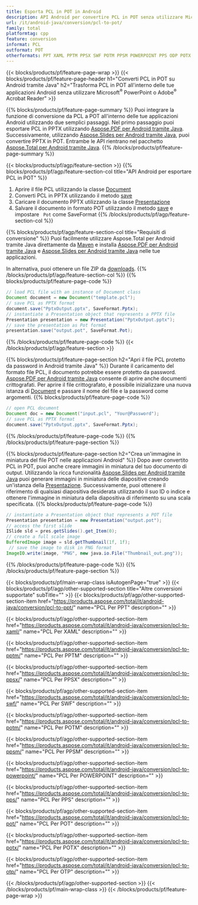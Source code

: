 ```yaml
---
title: Esporta PCL in POT in Android
description: API Android per convertire PCL in POT senza utilizzare Microsoft Word
url: /it/android-java/conversion/pcl-to-pot/
family: total
platformtag: cpp
feature: conversion
informat: PCL
outformat: POT
otherformats: PPT XAML PPTM PPSX SWF POTM PPSM POWERPOINT PPS ODP POTX OTP
---
```

{{< blocks/products/pf/feature-page-wrap >}}
{{< blocks/products/pf/feature-page-header h1="Converti PCL in POT su Android tramite Java" h2="Trasforma PCL in POT all'interno delle tue applicazioni Android senza utilizzare Microsoft<sup>&reg;</sup> PowerPoint o Adobe<sup>&reg;</sup> Acrobat Reader" >}}

{{% blocks/products/pf/feature-page-summary %}}
Puoi integrare la funzione di conversione da PCL a POT all'interno delle tue applicazioni Android utilizzando due semplici passaggi. Nel primo passaggio puoi esportare PCL in PPTX utilizzando [Aspose.PDF per Android tramite Java](https://products.aspose.com/pdf/android-java/). Successivamente, utilizzando [Aspose.Slides per Android tramite Java](https://products.aspose.com/slides/android-java/), puoi convertire PPTX in POT. Entrambe le API rientrano nel pacchetto [Aspose.Total per Android tramite Java](https://products.aspose.com/total/android-java/). 
{{% /blocks/products/pf/feature-page-summary  %}}

{{< blocks/products/pf/agp/feature-section >}}
{{% blocks/products/pf/agp/feature-section-col title="API Android per esportare PCL in POT" %}}
1. Aprire il file PCL utilizzando la classe [Document](https://reference.aspose.com/pdf/java/com.aspose.pdf/Document)
2. Converti PCL in PPTX utilizzando il metodo [save](https://reference.aspose.com/pdf/java/com.aspose.pdf/Document#save-java.lang.String-int-)
3. Caricare il documento PPTX utilizzando la classe [Presentazione](https://reference.aspose.com/slides/java/com.aspose.slides/Presentation)
4. Salvare il documento in formato POT utilizzando il metodo [save](https://reference.aspose.com/slides/java/com.aspose.slides/Presentation#save-java.lang.String-int-) e impostare ` Pot` come SaveFormat
{{% /blocks/products/pf/agp/feature-section-col %}}

{{% blocks/products/pf/agp/feature-section-col title="Requisiti di conversione" %}}
Puoi facilmente utilizzare Aspose.Total per Android tramite Java direttamente da [Maven](https://repository.aspose.com/webapp/#/artifacts/browse/tree/General/repo/com/aspose/aspose-total) e installa [Aspose.PDF per Android tramite Java](https://docs.aspose.com/pdf/androidjava/installation/) e [Aspose.Slides per Android tramite Java](https://docs.aspose.com/slides/androidjava/install-aspose-slides-for-android-via-java/) nelle tue applicazioni.

In alternativa, puoi ottenere un file ZIP da [downloads](https://downloads.aspose.com/total/androidjava).
{{% /blocks/products/pf/agp/feature-section-col %}}
{{% blocks/products/pf/feature-page-code %}}

```java
// load PCL file with an instance of Document class
Document document = new Document("template.pcl");
// save PCL as PPTX format 
document.save("PptxOutput.pptx", SaveFormat.Pptx); 
// instantiate a Presentation object that represents a PPTX file
Presentation presentation = new Presentation("PptxOutput.pptx");
// save the presentation as Pot format
presentation.save("output.pot", SaveFormat.Pot);   
```

{{% /blocks/products/pf/feature-page-code %}}
{{< /blocks/products/pf/agp/feature-section >}}

{{% blocks/products/pf/feature-page-section  h2="Apri il file PCL protetto da password in Android tramite Java" %}}
Durante il caricamento del formato file PCL, il documento potrebbe essere protetto da password. [Aspose.PDF per Android tramite Java](https://products.aspose.com/pdf/android-java/) consente di aprire anche documenti crittografati. Per aprire il file crittografato, è possibile inizializzare una nuova istanza di [Document](https://reference.aspose.com/pdf/java/com.aspose.pdf/Document#Document-java.lang.String-java.lang.String-) e passare il nome del file e la password come argomenti.
{{% blocks/products/pf/feature-page-code %}}

```java
// open PCL document
Document doc = new Document("input.pcl", "Your@Password");
// save PCL as PPTX format 
document.save("PptxOutput.pptx", SaveFormat.Pptx); 

```
{{% /blocks/products/pf/feature-page-code  %}}
{{% /blocks/products/pf/feature-page-section %}}

{{% blocks/products/pf/feature-page-section  h2="Crea un'immagine in miniatura del file POT nelle applicazioni Android" %}}
Dopo aver convertito PCL in POT, puoi anche creare immagini in miniatura del tuo documento di output. Utilizzando la ricca funzionalità [Aspose.Slides per Android tramite Java](https://products.aspose.com/slides/android-java/) puoi generare immagini in miniatura delle diapositive creando un'istanza della [Presentazione]( https://reference.aspose.com/slides/java/com.aspose.slides/Presentation). Successivamente, puoi ottenere il riferimento di qualsiasi diapositiva desiderata utilizzando il suo ID o indice e ottenere l'immagine in miniatura della diapositiva di riferimento su una scala specificata.
{{% blocks/products/pf/feature-page-code %}}

```java
// instantiate a Presentation object that represents a POT file
Presentation presentation = new Presentation("output.pot");
// access the first slide
ISlide sld = pres.getSlides().get_Item(0);
// create a full scale image
BufferedImage image = sld.getThumbnail(1f, 1f);
 // save the image to disk in PNG format
ImageIO.write(image, "PNG", new java.io.File("Thumbnail_out.png"));
```
{{% /blocks/products/pf/feature-page-code  %}}
{{% /blocks/products/pf/feature-page-section %}}

{{< blocks/products/pf/main-wrap-class isAutogenPage="true" >}}
{{< blocks/products/pf/agp/other-supported-section title="Altre conversioni supportate" subTitle="" >}}
{{< blocks/products/pf/agp/other-supported-section-item href="https://products.aspose.com/total/it/android-java/conversion/pcl-to-ppt/" name="PCL Per PPT" description="" >}}

{{< blocks/products/pf/agp/other-supported-section-item href="https://products.aspose.com/total/it/android-java/conversion/pcl-to-xaml/" name="PCL Per XAML" description="" >}}

{{< blocks/products/pf/agp/other-supported-section-item href="https://products.aspose.com/total/it/android-java/conversion/pcl-to-pptm/" name="PCL Per PPTM" description="" >}}

{{< blocks/products/pf/agp/other-supported-section-item href="https://products.aspose.com/total/it/android-java/conversion/pcl-to-ppsx/" name="PCL Per PPSX" description="" >}}

{{< blocks/products/pf/agp/other-supported-section-item href="https://products.aspose.com/total/it/android-java/conversion/pcl-to-swf/" name="PCL Per SWF" description="" >}}

{{< blocks/products/pf/agp/other-supported-section-item href="https://products.aspose.com/total/it/android-java/conversion/pcl-to-potm/" name="PCL Per POTM" description="" >}}

{{< blocks/products/pf/agp/other-supported-section-item href="https://products.aspose.com/total/it/android-java/conversion/pcl-to-ppsm/" name="PCL Per PPSM" description="" >}}

{{< blocks/products/pf/agp/other-supported-section-item href="https://products.aspose.com/total/it/android-java/conversion/pcl-to-powerpoint/" name="PCL Per POWERPOINT" description="" >}}

{{< blocks/products/pf/agp/other-supported-section-item href="https://products.aspose.com/total/it/android-java/conversion/pcl-to-pps/" name="PCL Per PPS" description="" >}}

{{< blocks/products/pf/agp/other-supported-section-item href="https://products.aspose.com/total/it/android-java/conversion/pcl-to-pot/" name="PCL Per POT" description="" >}}

{{< blocks/products/pf/agp/other-supported-section-item href="https://products.aspose.com/total/it/android-java/conversion/pcl-to-potx/" name="PCL Per POTX" description="" >}}

{{< blocks/products/pf/agp/other-supported-section-item href="https://products.aspose.com/total/it/android-java/conversion/pcl-to-otp/" name="PCL Per OTP" description="" >}}


{{< /blocks/products/pf/agp/other-supported-section >}}
{{< /blocks/products/pf/main-wrap-class >}}
{{< /blocks/products/pf/feature-page-wrap >}}
